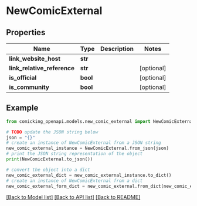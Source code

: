 # NewComicExternal


## Properties

Name | Type | Description | Notes
------------ | ------------- | ------------- | -------------
**link_website_host** | **str** |  | 
**link_relative_reference** | **str** |  | [optional] 
**is_official** | **bool** |  | [optional] 
**is_community** | **bool** |  | [optional] 

## Example

```python
from comicking_openapi.models.new_comic_external import NewComicExternal

# TODO update the JSON string below
json = "{}"
# create an instance of NewComicExternal from a JSON string
new_comic_external_instance = NewComicExternal.from_json(json)
# print the JSON string representation of the object
print(NewComicExternal.to_json())

# convert the object into a dict
new_comic_external_dict = new_comic_external_instance.to_dict()
# create an instance of NewComicExternal from a dict
new_comic_external_form_dict = new_comic_external.from_dict(new_comic_external_dict)
```
[[Back to Model list]](../README.md#documentation-for-models) [[Back to API list]](../README.md#documentation-for-api-endpoints) [[Back to README]](../README.md)


